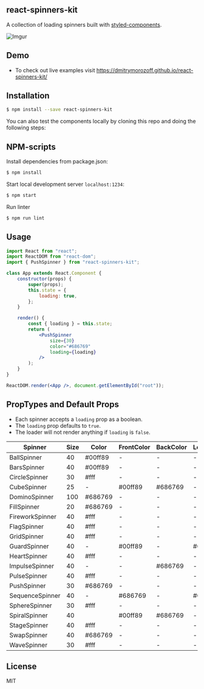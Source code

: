 ## react-spinners-kit

A collection of loading spinners built with [styled-components](https://styled-components.com).

![Imgur](https://i.imgur.com/If8ekpm.gif)

## Demo

-   To check out live examples visit https://dmitrymorozoff.github.io/react-spinners-kit/

## Installation

```bash
$ npm install --save react-spinners-kit
```

You can also test the components locally by cloning this repo and doing the following steps:

## NPM-scripts

Install dependencies from package.json:

```bash
$ npm install
```

Start local development server `localhost:1234`:

```bash
$ npm start
```

Run linter

```bash
$ npm run lint
```

## Usage

```jsx
import React from "react";
import ReactDOM from "react-dom";
import { PushSpinner } from "react-spinners-kit";

class App extends React.Component {
    constructor(props) {
        super(props);
        this.state = {
            loading: true,
        };
    }

    render() {
        const { loading } = this.state;
        return (
            <PushSpinner
                size={30}
                color="#686769"
                loading={loading}
            />
        );
    }
}

ReactDOM.render(<App />, document.getElementById("root"));
```

## PropTypes and Default Props

- Each spinner accepts a `loading` prop as a boolean. 
- The `loading` prop defaults to `true`.
- The loader will not render anything if `loading` is `false`. 

| Spinner         | Size | Color   | FrontColor | BackColor | LeftColor | TopColor |
| --------------- | ---- | ------- | ---------- | --------- | --------- | -------- |
| BallSpinner     | 40   | #00ff89 | -          | -         | -         | -        |
| BarsSpinner     | 40   | #00ff89 | -          | -         | -         | -        |
| CircleSpinner   | 30   | #fff    | -          | -         | -         | -        |
| CubeSpinner     | 25   | -       | #00ff89    | #686769   | -         | -        |
| DominoSpinner   | 100  | #686769 | -          | -         | -         | -        |
| FillSpinner     | 20   | #686769 | -          | -         | -         | -        |
| FireworkSpinner | 40   | #fff    | -          | -         | -         | -        |
| FlagSpinner     | 40   | #fff    | -          | -         | -         | -        |
| GridSpinner     | 40   | #fff    | -          | -         | -         | -        |
| GuardSpinner    | 40   | -       | #00ff89    | -         | #686769   | -        |
| HeartSpinner    | 40   | #fff    | -          | -         | -         | -        |
| ImpulseSpinner  | 40   | -       | -          | #686769   | -         | #00ff89  |
| PulseSpinner    | 40   | #fff    | -          | -         | -         | -        |
| PushSpinner     | 30   | #686769 | -          | -         | -         | -        |
| SequenceSpinner | 40   | -       | #686769    | -         | #00ff89   | -        |
| SphereSpinner   | 30   | #fff    | -          | -         | -         | -        |
| SpiralSpinner   | 40   |         | #00ff89    | #686769   | -         | -        |
| StageSpinner    | 40   | #fff    | -          | -         | -         | -        |
| SwapSpinner     | 40   | #686769 | -          | -         | -         | -        |
| WaveSpinner     | 30   | #fff    | -          | -         | -         | -        |


## License

MIT